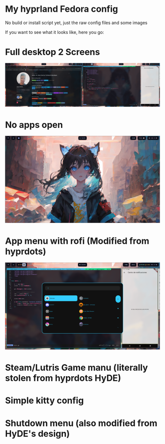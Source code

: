 # My hyprland Fedora config


No build or install script yet, just the raw config files and some images

If you want to see what it looks like, here you go:

# Full desktop 2 Screens
![Full desktop](./assets/full_desk.png)

# No apps open
![No Apps](./assets/no_apps.png)

# App menu with rofi (Modified from hyprdots)
![](./assets/app_menu.png)

# Steam/Lutris Game manu (literally stolen from hyprdots HyDE)
[](./assets/game_menu.png)

# Simple kitty config
[](./assets/kitty_and_emu.png)

# Shutdown menu (also modified from HyDE's design)
[](./assets/shutdown_menu.png)
